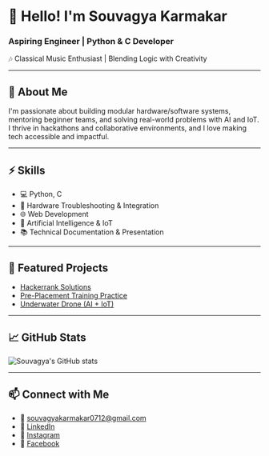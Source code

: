 # 👋 Hello! I'm Souvagya Karmakar

### Aspiring Engineer | Python & C Developer  
🎶 Classical Music Enthusiast | Blending Logic with Creativity

---

## 🧠 About Me
I'm passionate about building modular hardware/software systems, mentoring beginner teams, and solving real-world problems with AI and IoT. I thrive in hackathons and collaborative environments, and I love making tech accessible and impactful.

---

## ⚡ Skills
- 💻 Python, C
- 🔧 Hardware Troubleshooting & Integration
- 🌐 Web Development
- 🤖 Artificial Intelligence & IoT
- 📚 Technical Documentation & Presentation

---

## 🚀 Featured Projects
- [Hackerrank Solutions](https://github.com/Souvagya-K/Hackerrank-solutions)
- [Pre-Placement Training Practice](https://github.com/Souvagya-K/Pre-Placement-Training-Practice)
- [Underwater Drone (AI + IoT)](https://github.com/yourprojectlink)

---

## 📈 GitHub Stats
![Souvagya's GitHub stats](https://github-readme-stats.vercel.app/api?username=Souvagya-K&show_icons=true&theme=radical)

---

## 📫 Connect with Me
- 📧 souvagyakarmakar0712@gmail.com  
- 💼 [LinkedIn](https://www.linkedin.com/in/souvagya-karmakar-85ba11362/)  
- 📸 [Instagram](https://www.instagram.com/__souvagya_karmakar__/)  
- 👥 [Facebook](https://facebook.com/profile.php?id=100087243093715)
